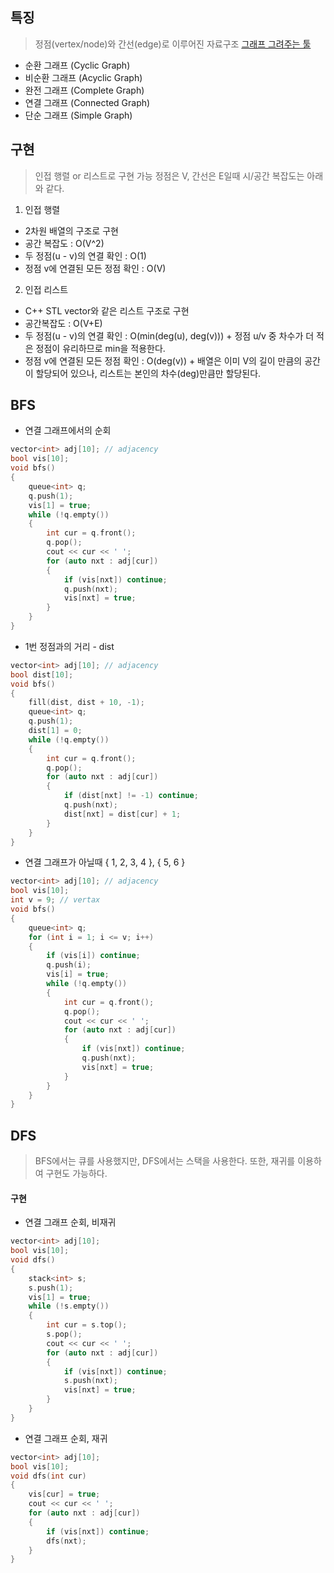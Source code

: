 ## 특징
> 정점(vertex/node)와 간선(edge)로 이루어진 자료구조
> [그래프 그려주는 툴](https://csacademy.com/app/graph_editor/)
- 순환 그래프 (Cyclic Graph)
- 비순환 그래프 (Acyclic Graph)
- 완전 그래프 (Complete Graph)
- 연결 그래프 (Connected Graph)
- 단순 그래프 (Simple Graph)

## 구현
> 인접 행렬 or 리스트로 구현 가능
> 정점은 V, 간선은 E일때 시/공간 복잡도는 아래와 같다.
1. 인접 행렬
- 2차원 배열의 구조로 구현
- 공간 복잡도 : O(V^2)
- 두 정점(u - v)의 연결 확인 : O(1)
- 정점 v에 연결된 모든 정점 확인 : O(V)
 
2. 인접 리스트
- C++ STL vector와 같은 리스트 구조로 구현
- 공간복잡도 : O(V+E) 
- 두 정점(u - v)의 연결 확인 : O(min(deg(u), deg(v)))
		+ 정점 u/v 중 차수가 더 적은 정점이 유리하므로 min을 적용한다.
- 정점 v에 연결된 모든 정점 확인 : O(deg(v))
		+ 배열은 이미 V의 길이 만큼의 공간이 할당되어 있으나, 리스트는 본인의 차수(deg)만큼만 할당된다.

## BFS

- 연결 그래프에서의 순회
```cpp
vector<int> adj[10]; // adjacency
bool vis[10];
void bfs()
{
	queue<int> q;
	q.push(1);
	vis[1] = true;
	while (!q.empty())
	{
		int cur = q.front();
		q.pop();
		cout << cur << ' ';
		for (auto nxt : adj[cur])
		{
			if (vis[nxt]) continue;
			q.push(nxt);
			vis[nxt] = true;
		}	
	}
}
```

    
- 1번 정점과의 거리 - dist
```cpp
vector<int> adj[10]; // adjacency
bool dist[10];
void bfs()
{
	fill(dist, dist + 10, -1);
	queue<int> q;
	q.push(1);
	dist[1] = 0;
	while (!q.empty())
	{
		int cur = q.front();
		q.pop();
		for (auto nxt : adj[cur])
		{
			if (dist[nxt] != -1) continue;
			q.push(nxt);
			dist[nxt] = dist[cur] + 1;
		}
	}
}
```


- 연결 그래프가 아닐때 { 1, 2, 3, 4 }, { 5, 6 }
```cpp
vector<int> adj[10]; // adjacency
bool vis[10];
int v = 9; // vertax
void bfs()
{
	queue<int> q;
	for (int i = 1; i <= v; i++)
	{
		if (vis[i]) continue;
		q.push(i);
		vis[i] = true;
		while (!q.empty())
		{
			int cur = q.front();
			q.pop();
			cout << cur << ' ';
			for (auto nxt : adj[cur])
			{
				if (vis[nxt]) continue;
				q.push(nxt);
				vis[nxt] = true;
			}
		}
	}
}
```

## DFS
> BFS에서는 큐를 사용했지만, DFS에서는 스택을 사용한다. 또한, 재귀를 이용하여 구현도 가능하다.
#### 구현
- 연결 그래프 순회, 비재귀
```cpp
vector<int> adj[10];
bool vis[10];
void dfs()
{
	stack<int> s;
	s.push(1);
	vis[1] = true;
	while (!s.empty())
	{
		int cur = s.top();
		s.pop();
		cout << cur << ' ';
		for (auto nxt : adj[cur])
		{
			if (vis[nxt]) continue;
			s.push(nxt);
			vis[nxt] = true;
		}
	}
}
```

- 연결 그래프 순회, 재귀
```cpp
vector<int> adj[10];
bool vis[10];
void dfs(int cur)
{
	vis[cur] = true;
	cout << cur << ' ';
	for (auto nxt : adj[cur])
	{
		if (vis[nxt]) continue;
		dfs(nxt);
	}
}
```




